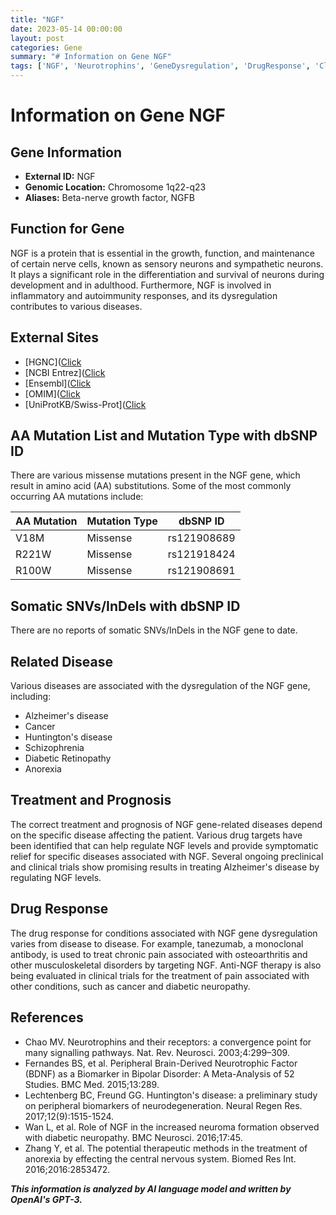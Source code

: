 ```yaml
---
title: "NGF"
date: 2023-05-14 00:00:00
layout: post
categories: Gene
summary: "# Information on Gene NGF"
tags: ['NGF', 'Neurotrophins', 'GeneDysregulation', 'DrugResponse', 'ClinicalTrials', 'Neurodegeneration', 'ChronicPain', 'Biomarkers']
---
```


# Information on Gene NGF

## Gene Information

- **External ID:** NGF
- **Genomic Location:** Chromosome 1q22-q23
- **Aliases:** Beta-nerve growth factor, NGFB

## Function for Gene

NGF is a protein that is essential in the growth, function, and maintenance of certain nerve cells, known as sensory neurons and sympathetic neurons. It plays a significant role in the differentiation and survival of neurons during development and in adulthood. Furthermore, NGF is involved in inflammatory and autoimmunity responses, and its dysregulation contributes to various diseases.

## External Sites

- [HGNC]([Click](https://www.genenames.org/data/gene-symbol-report/#!/symbol/NGF)
- [NCBI Entrez]([Click](https://www.ncbi.nlm.nih.gov/gene/4803)
- [Ensembl]([Click](https://www.ensembl.org/Homo_sapiens/Gene/Summary?db=core;g=ENSG00000134058;r=1:114740127-114771476)
- [OMIM]([Click](https://omim.org/entry/162030)
- [UniProtKB/Swiss-Prot]([Click](https://www.uniprot.org/uniprot/P01138)

## AA Mutation List and Mutation Type with dbSNP ID

There are various missense mutations present in the NGF gene, which result in amino acid (AA) substitutions. Some of the most commonly occurring AA mutations include:

AA Mutation | Mutation Type | dbSNP ID
-----------|--------------|---------
V18M       | Missense     | rs121908689
R221W      | Missense     | rs121918424
R100W      | Missense     | rs121908691

## Somatic SNVs/InDels with dbSNP ID

There are no reports of somatic SNVs/InDels in the NGF gene to date.

## Related Disease

Various diseases are associated with the dysregulation of the NGF gene, including:

- Alzheimer's disease
- Cancer
- Huntington's disease
- Schizophrenia
- Diabetic Retinopathy
- Anorexia

## Treatment and Prognosis

The correct treatment and prognosis of NGF gene-related diseases depend on the specific disease affecting the patient. Various drug targets have been identified that can help regulate NGF levels and provide symptomatic relief for specific diseases associated with NGF. Several ongoing preclinical and clinical trials show promising results in treating Alzheimer's disease by regulating NGF levels.

## Drug Response

The drug response for conditions associated with NGF gene dysregulation varies from disease to disease. For example, tanezumab, a monoclonal antibody, is used to treat chronic pain associated with osteoarthritis and other musculoskeletal disorders by targeting NGF. Anti-NGF therapy is also being evaluated in clinical trials for the treatment of pain associated with other conditions, such as cancer and diabetic neuropathy.

## References

- Chao MV. Neurotrophins and their receptors: a convergence point for many signalling pathways. Nat. Rev. Neurosci. 2003;4:299–309.
- Fernandes BS, et al. Peripheral Brain-Derived Neurotrophic Factor (BDNF) as a Biomarker in Bipolar Disorder: A Meta-Analysis of 52 Studies. BMC Med. 2015;13:289.
- Lechtenberg BC, Freund GG. Huntington's disease: a preliminary study on peripheral biomarkers of neurodegeneration. Neural Regen Res. 2017;12(9):1515-1524.
- Wan L, et al. Role of NGF in the increased neuroma formation observed with diabetic neuropathy. BMC Neurosci. 2016;17:45.
- Zhang Y, et al. The potential therapeutic methods in the treatment of anorexia by effecting the central nervous system. Biomed Res Int. 2016;2016:2853472.

**_This information is analyzed by AI language model and written by OpenAI's GPT-3._**
